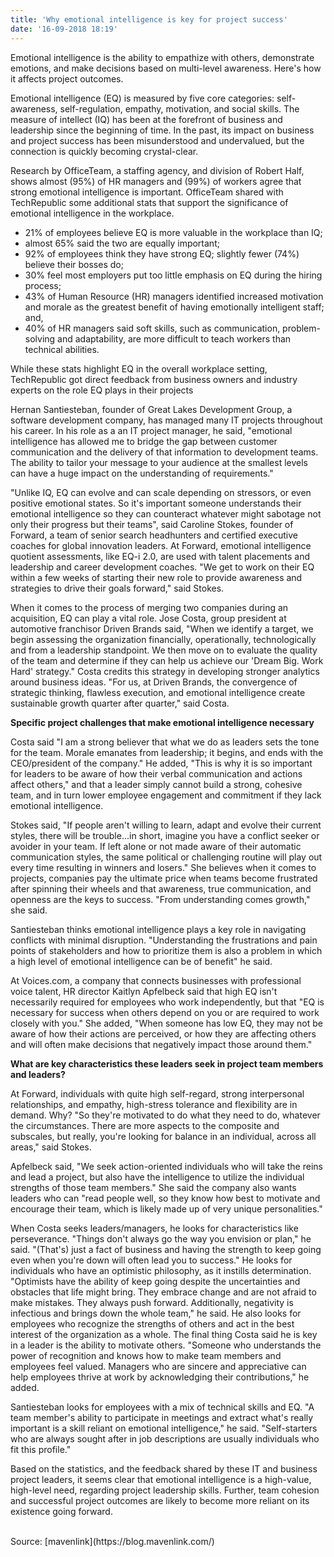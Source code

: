 ```yaml
---
title: 'Why emotional intelligence is key for project success'
date: '16-09-2018 18:19'
---
```


Emotional intelligence is the ability to empathize with others, demonstrate emotions, and make decisions based on multi-level awareness. Here's how it affects project outcomes.

Emotional intelligence (EQ) is measured by five core categories: self-awareness, self-regulation, empathy, motivation, and social skills. The measure of intellect (IQ) has been at the forefront of business and leadership since the beginning of time. In the past, its impact on business and project success has been misunderstood and undervalued, but the connection is quickly becoming crystal-clear.

Research by OfficeTeam, a staffing agency, and division of Robert Half, shows almost (95%) of HR managers and (99%) of workers agree that strong emotional intelligence is important. OfficeTeam shared with TechRepublic some additional stats that support the significance of emotional intelligence in the workplace.

* 21% of employees believe EQ is more valuable in the workplace than IQ;
* almost 65% said the two are equally important;
* 92% of employees think they have strong EQ; slightly fewer (74%) believe their bosses do;
* 30% feel most employers put too little emphasis on EQ during the hiring process;
* 43% of Human Resource (HR) managers identified increased motivation and morale as the greatest benefit of having emotionally intelligent staff; and,
* 40% of HR managers said soft skills, such as communication, problem-solving and adaptability, are more difficult to teach workers than technical abilities.

While these stats highlight EQ in the overall workplace setting, TechRepublic got direct feedback from business owners and industry experts on the role EQ plays in their projects

Hernan Santiesteban, founder of Great Lakes Development Group, a software development company, has managed many IT projects throughout his career. In his role as a an IT project manager, he said, "emotional intelligence has allowed me to bridge the gap between customer communication and the delivery of that information to development teams. The ability to tailor your message to your audience at the smallest levels can have a huge impact on the understanding of requirements."

"Unlike IQ, EQ can evolve and can scale depending on stressors, or even positive emotional states. So it's important someone understands their emotional intelligence so they can counteract whatever might sabotage not only their progress but their teams", said Caroline Stokes, founder of Forward, a team of senior search headhunters and certified executive coaches for global innovation leaders. At Forward, emotional intelligence quotient assessments, like EQ-i 2.0, are used with talent placements and leadership and career development coaches. "We get to work on their EQ within a few weeks of starting their new role to provide awareness and strategies to drive their goals forward," said Stokes.

When it comes to the process of merging two companies during an acquisition, EQ can play a vital role. Jose Costa, group president at automotive franchisor Driven Brands said, "When we identify a target, we begin assessing the organization financially, operationally, technologically and from a leadership standpoint. We then move on to evaluate the quality of the team and determine if they can help us achieve our 'Dream Big. Work Hard' strategy." Costa credits this strategy in developing stronger analytics around business ideas. "For us, at Driven Brands, the convergence of strategic thinking, flawless execution, and emotional intelligence create sustainable growth quarter after quarter," said Costa.

**Specific project challenges that make emotional intelligence necessary**

Costa said "I am a strong believer that what we do as leaders sets the tone for the team. Morale emanates from leadership; it begins, and ends with the CEO/president of the company." He added, "This is why it is so important for leaders to be aware of how their verbal communication and actions affect others," and that a leader simply cannot build a strong, cohesive team, and in turn lower employee engagement and commitment if they lack emotional intelligence.

Stokes said, "If people aren't willing to learn, adapt and evolve their current styles, there will be trouble...in short, imagine you have a conflict seeker or avoider in your team. If left alone or not made aware of their automatic communication styles, the same political or challenging routine will play out every time resulting in winners and losers." She believes when it comes to projects, companies pay the ultimate price when teams become frustrated after spinning their wheels and that awareness, true communication, and openness are the keys to success. "From understanding comes growth," she said.

Santiesteban thinks emotional intelligence plays a key role in navigating conflicts with minimal disruption. "Understanding the frustrations and pain points of stakeholders and how to prioritize them is also a problem in which a high level of emotional intelligence can be of benefit" he said.

At Voices.com, a company that connects businesses with professional voice talent, HR director Kaitlyn Apfelbeck said that high EQ isn't necessarily required for employees who work independently, but that "EQ is necessary for success when others depend on you or are required to work closely with you." She added, "When someone has low EQ, they may not be aware of how their actions are perceived, or how they are affecting others and will often make decisions that negatively impact those around them."

**What are key characteristics these leaders seek in project team members and leaders?**

At Forward, individuals with quite high self-regard, strong interpersonal relationships, and empathy, high-stress tolerance and flexibility are in demand. Why? "So they're motivated to do what they need to do, whatever the circumstances. There are more aspects to the composite and subscales, but really, you're looking for balance in an individual, across all areas," said Stokes.

Apfelbeck said, "We seek action-oriented individuals who will take the reins and lead a project, but also have the intelligence to utilize the individual strengths of those team members." She said the company also wants leaders who can "read people well, so they know how best to motivate and encourage their team, which is likely made up of very unique personalities."

When Costa seeks leaders/managers, he looks for characteristics like perseverance. "Things don't always go the way you envision or plan," he said. "(That's) just a fact of business and having the strength to keep going even when you're down will often lead you to success." He looks for individuals who have an optimistic philosophy, as it instills determination. "Optimists have the ability of keep going despite the uncertainties and obstacles that life might bring. They embrace change and are not afraid to make mistakes. They always push forward. Additionally, negativity is infectious and brings down the whole team," he said. He also looks for employees who recognize the strengths of others and act in the best interest of the organization as a whole. The final thing Costa said he is key in a leader is the ability to motivate others. "Someone who understands the power of recognition and knows how to make team members and employees feel valued. Managers who are sincere and appreciative can help employees thrive at work by acknowledging their contributions," he added.

Santiesteban looks for employees with a mix of technical skills and EQ. "A team member's ability to participate in meetings and extract what's really important is a skill reliant on emotional intelligence," he said. "Self-starters who are always sought after in job descriptions are usually individuals who fit this profile."

Based on the statistics, and the feedback shared by these IT and business project leaders, it seems clear that emotional intelligence is a high-value, high-level need, regarding project leadership skills. Further, team cohesion and successful project outcomes are likely to become more reliant on its existence going forward.


<br>
Source: [mavenlink](https://blog.mavenlink.com/)